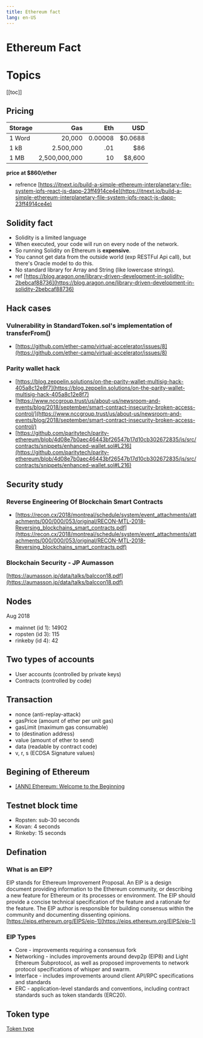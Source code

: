 ```yaml
---
title: Ethereum fact
lang: en-US
---
```


# Ethereum Fact

# Topics
[[toc]]

## Pricing
| Storage        | Gas           | Eth  | USD  |
| ------------- |-------------:| -----:| -----:|
| 1 Word      | 20,000 | 0.00008 | $0.0688 |
| 1 kB      |    2.500,000   |   .01 | $86 |
| 1 MB |    2,500,000,000   |    10 | $8,600 |
**price at $860/ether**
- refrence [https://itnext.io/build-a-simple-ethereum-interplanetary-file-system-ipfs-react-js-dapp-23ff4914ce4e](https://itnext.io/build-a-simple-ethereum-interplanetary-file-system-ipfs-react-js-dapp-23ff4914ce4e)

## Solidity fact
- Solidity is a limited language
- When executed, your code will run on every node of the network.
- So running Solidity on Ethereum is **expensive**.
- You cannot get data from the outside world (exp RESTFul Api call), but there's Oracle model to do this.
- No standard library for Array and String (like lowercase strings).
- ref [https://blog.aragon.one/library-driven-development-in-solidity-2bebcaf88736](https://blog.aragon.one/library-driven-development-in-solidity-2bebcaf88736)

## Hack cases
### Vulnerability in StandardToken.sol's implementation of transferFrom()
- [https://github.com/ether-camp/virtual-accelerator/issues/8](https://github.com/ether-camp/virtual-accelerator/issues/8)
### Parity wallet hack
- [https://blog.zeppelin.solutions/on-the-parity-wallet-multisig-hack-405a8c12e8f7](https://blog.zeppelin.solutions/on-the-parity-wallet-multisig-hack-405a8c12e8f7)
- [https://www.nccgroup.trust/us/about-us/newsroom-and-events/blog/2018/september/smart-contract-insecurity-broken-access-control/](https://www.nccgroup.trust/us/about-us/newsroom-and-events/blog/2018/september/smart-contract-insecurity-broken-access-control/)
- [https://github.com/paritytech/parity-ethereum/blob/4d08e7b0aec46443bf26547b17d10cb302672835/js/src/contracts/snippets/enhanced-wallet.sol#L216](https://github.com/paritytech/parity-ethereum/blob/4d08e7b0aec46443bf26547b17d10cb302672835/js/src/contracts/snippets/enhanced-wallet.sol#L216)

## Security study
### Reverse Engineering Of Blockchain Smart Contracts
- [https://recon.cx/2018/montreal/schedule/system/event_attachments/attachments/000/000/053/original/RECON-MTL-2018-Reversing_blockchains_smart_contracts.pdf](https://recon.cx/2018/montreal/schedule/system/event_attachments/attachments/000/000/053/original/RECON-MTL-2018-Reversing_blockchains_smart_contracts.pdf)

### Blockchain Security - JP Aumasson
[https://aumasson.jp/data/talks/balccon18.pdf](https://aumasson.jp/data/talks/balccon18.pdf)

## Nodes
Aug 2018
- mainnet (id 1): 14902
- ropsten (id 3): 115
- rinkeby (id 4): 42

## Two types of accounts
- User accounts (controlled by private keys)
- Contracts (controlled by code)

## Transaction
- nonce (anti-replay-attack)
- gasPrice (amount of ether per unit gas)
- gasLimit (maximum gas consumable)
- to (destination address)
- value (amount of ether to send)
- data (readable by contract code)
- v, r, s (ECDSA Signature values)

## Begining of Ethereum
- [[ANN] Ethereum: Welcome to the Beginning](https://bitcointalk.org/index.php?topic=428589.0)

## Testnet block time
- Ropsten: sub-30 seconds
- Kovan: 4 seconds
- Rinkeby: 15 seconds

## Defination
### What is an EIP?
EIP stands for Ethereum Improvement Proposal. An EIP is a design document providing information to the Ethereum community, or describing a new feature for Ethereum or its processes or environment. The EIP should provide a concise technical specification of the feature and a rationale for the feature. The EIP author is responsible for building consensus within the community and documenting dissenting opinions.
[https://eips.ethereum.org/EIPS/eip-1](https://eips.ethereum.org/EIPS/eip-1)

### EIP Types
- Core - improvements requiring a consensus fork
- Networking - includes improvements around devp2p (EIP8) and Light Ethereum Subprotocol, as well as proposed improvements to network protocol specifications of whisper and swarm.
- Interface - includes improvements around client API/RPC specifications and standards
- ERC - application-level standards and conventions, including contract standards such as token standards (ERC20).
 
## Token type
[Token type](../dev/#token-type)

